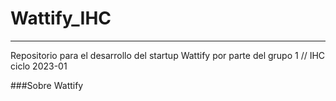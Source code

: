 # Wattify_IHC
------------------------------------------------------------------------------------------------------------
Repositorio para el desarrollo del startup Wattify por parte del grupo 1 // IHC ciclo 2023-01

###Sobre Wattify
